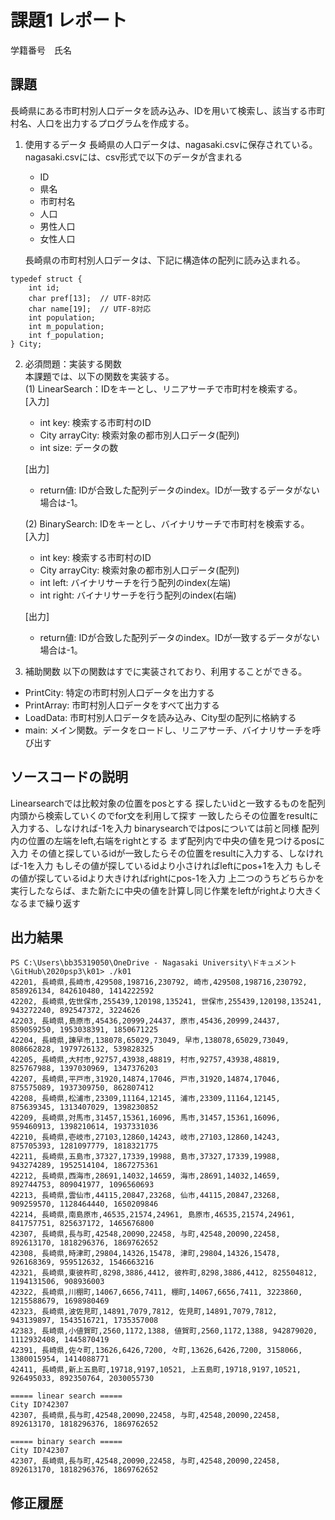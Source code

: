 # 課題1 レポート
学籍番号　氏名


## 課題
長崎県にある市町村別人口データを読み込み、IDを用いて検索し、該当する市町村名、人口を出力するプログラムを作成する。

1. 使用するデータ
長崎県の人口データは、nagasaki.csvに保存されている。
nagasaki.csvには、csv形式で以下のデータが含まれる
    - ID
    - 県名
    - 市町村名
    - 人口
    - 男性人口
    - 女性人口

    長崎県の市町村別人口データは、下記に構造体の配列に読み込まれる。

```C: 市町村別データ構造体
typedef struct {  
    int id;  
    char pref[13];  // UTF-8対応  
    char name[19];  // UTF-8対応  
    int population;  
    int m_population;  
    int f_population;  
} City;  
```



2. 必須問題：実装する関数  
本課題では、以下の関数を実装する。  
   (1) LinearSearch：IDをキーとし、リニアサーチで市町村を検索する。  
    [入力]
    - int key: 検索する市町村のID
    - City arrayCity: 検索対象の都市別人口データ(配列)
    - int size: データの数  

    [出力]  
    - return値: IDが合致した配列データのindex。IDが一致するデータがない場合は-1。

    (2) BinarySearch: IDをキーとし、バイナリサーチで市町村を検索する。  
    [入力]
    - int key: 検索する市町村のID
    - City arrayCity: 検索対象の都市別人口データ(配列)
    - int left: バイナリサーチを行う配列のindex(左端)
    - int right: バイナリサーチを行う配列のindex(右端)  

    [出力]  
    - return値: IDが合致した配列データのindex。IDが一致するデータがない場合は-1。


3. 補助関数
以下の関数はすでに実装されており、利用することができる。  
- PrintCity: 特定の市町村別人口データを出力する  
- PrintArray: 市町村別人口データをすべて出力する  
- LoadData: 市町村別人口データを読み込み、City型の配列に格納する  
- main: メイン関数。データをロードし、リニアサーチ、バイナリサーチを呼び出す  


## ソースコードの説明
Linearsearchでは比較対象の位置をposとする
探したいidと一致するものを配列内頭から検索していくのでfor文を利用して探す
一致したらその位置をresultに入力する、しなければ-1を入力
binarysearchではposについては前と同様
配列内の位置の左端をleft,右端をrightとする
まず配列内で中央の値を見つけるposに入力
その値と探しているidが一致したらその位置をresultに入力する、しなければ-1を入力
もしその値が探しているidより小さければleftにpos+1を入力
もしその値が探しているidより大きければrightにpos-1を入力
上二つのうちどちらかを実行したならば、また新たに中央の値を計算し同じ作業をleftがrightより大きくなるまで繰り返す
## 出力結果


```
PS C:\Users\bb35319050\OneDrive - Nagasaki University\ドキュメント\GitHub\2020psp3\k01> ./k01
42201, 長崎県,長崎市,429508,198716,230792, 崎市,429508,198716,230792, 858926134, 842610480, 1414222592 
42202, 長崎県,佐世保市,255439,120198,135241, 世保市,255439,120198,135241, 943272240, 892547372, 3224626
42203, 長崎県,島原市,45436,20999,24437, 原市,45436,20999,24437, 859059250, 1953038391, 1850671225      
42204, 長崎県,諫早市,138078,65029,73049, 早市,138078,65029,73049, 808662828, 1979726132, 539828325     
42205, 長崎県,大村市,92757,43938,48819, 村市,92757,43938,48819, 825767988, 1397030969, 1347376203      
42207, 長崎県,平戸市,31920,14874,17046, 戸市,31920,14874,17046, 875575089, 1937309750, 862807412       
42208, 長崎県,松浦市,23309,11164,12145, 浦市,23309,11164,12145, 875639345, 1313407029, 1398230852      
42209, 長崎県,対馬市,31457,15361,16096, 馬市,31457,15361,16096, 959460913, 1398210614, 1937331036      
42210, 長崎県,壱岐市,27103,12860,14243, 岐市,27103,12860,14243, 875705393, 1281097779, 1818321775      
42211, 長崎県,五島市,37327,17339,19988, 島市,37327,17339,19988, 943274289, 1952514104, 1867275361      
42212, 長崎県,西海市,28691,14032,14659, 海市,28691,14032,14659, 892744753, 809041977, 1096560693
42213, 長崎県,雲仙市,44115,20847,23268, 仙市,44115,20847,23268, 909259570, 1128464440, 1650209846
42214, 長崎県,南島原市,46535,21574,24961, 島原市,46535,21574,24961, 841757751, 825637172, 1465676800
42307, 長崎県,長与町,42548,20090,22458, 与町,42548,20090,22458, 892613170, 1818296376, 1869762652
42308, 長崎県,時津町,29804,14326,15478, 津町,29804,14326,15478, 926168369, 959512632, 1546663216
42321, 長崎県,東彼杵町,8298,3886,4412, 彼杵町,8298,3886,4412, 825504812, 1194131506, 908936003
42322, 長崎県,川棚町,14067,6656,7411, 棚町,14067,6656,7411, 3223860, 1215588679, 1698980469
42323, 長崎県,波佐見町,14891,7079,7812, 佐見町,14891,7079,7812, 943139897, 1543516721, 1735357008
42383, 長崎県,小値賀町,2560,1172,1388, 値賀町,2560,1172,1388, 942879020, 1112932408, 1445870419
42391, 長崎県,佐々町,13626,6426,7200, 々町,13626,6426,7200, 3158066, 1380015954, 1414088771
42411, 長崎県,新上五島町,19718,9197,10521, 上五島町,19718,9197,10521, 926495033, 892350764, 2030055730

===== linear search =====
City ID?42307
42307, 長崎県,長与町,42548,20090,22458, 与町,42548,20090,22458, 892613170, 1818296376, 1869762652

===== binary search =====
City ID?42307
42307, 長崎県,長与町,42548,20090,22458, 与町,42548,20090,22458, 892613170, 1818296376, 1869762652
```

## 修正履歴

